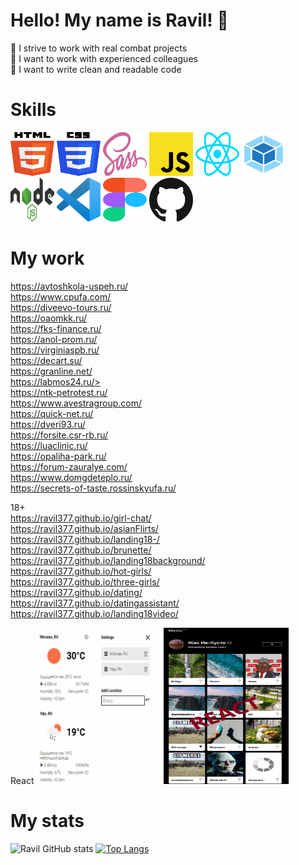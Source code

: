 # Hello! My name is Ravil! 👋 

👊 I strive to work with real combat projects
<br>
👑 I want to work with experienced colleagues
<br>
📝 I want to write clean and readable code

# Skills
<img src="https://github.com/Ravil377/Ravil377/blob/main/assets/html-5.svg" width="70" height="70">   <img src="https://github.com/Ravil377/Ravil377/blob/main/assets/css-3.svg" width="70" height="70">   <img src="https://github.com/Ravil377/Ravil377/blob/main/assets/sass.svg" width="70" height="70">   <img src="https://github.com/Ravil377/Ravil377/blob/main/assets/javascript.svg" width="70" height="70">   <img src="https://github.com/Ravil377/Ravil377/blob/main/assets/react.svg" width="70" height="70">   <img src="https://github.com/Ravil377/Ravil377/blob/main/assets/webpack.svg" width="70" height="70">   <img src="https://github.com/Ravil377/Ravil377/blob/main/assets/nodejs.svg" width="70" height="70">   <img src="https://github.com/Ravil377/Ravil377/blob/main/assets/visual-studio-code.svg" width="70" height="70">   <img src="https://github.com/Ravil377/Ravil377/blob/main/assets/figma.svg" width="70" height="70">   <img src="https://github.com/Ravil377/Ravil377/blob/main/assets/github-icon.svg" width="70" height="70">

# My work
https://avtoshkola-uspeh.ru/<br>
https://www.cpufa.com/<br>
https://diveevo-tours.ru/<br>
https://oaomkk.ru/<br>
https://fks-finance.ru/<br>
https://anol-prom.ru/<br>
https://virginiaspb.ru/<br>
https://decart.su/<br>
https://granline.net/<br>
https://labmos24.ru/><br>
https://ntk-petrotest.ru/<br>
https://www.avestragroup.com/<br>
https://quick-net.ru/<br>
https://dveri93.ru/<br>
https://forsite.csr-rb.ru/<br>
https://luaclinic.ru/<br>
https://opaliha-park.ru/<br>
https://forum-zauralye.com/<br>
https://www.domgdeteplo.ru/<br>
https://secrets-of-taste.rossinskyufa.ru/

18+<br>
https://ravil377.github.io/girl-chat/<br>
https://ravil377.github.io/asianFlirts/<br>
https://ravil377.github.io/landing18-/<br>
https://ravil377.github.io/brunette/<br>
https://ravil377.github.io/landing18background/<br>
https://ravil377.github.io/hot-girls/<br>
https://ravil377.github.io/three-girls/<br>
https://ravil377.github.io/dating/<br>
https://ravil377.github.io/datingassistant/<br>
https://ravil377.github.io/landing18video/<br>

React
<a href="https://ravil377.github.io/react-weather-api/"><img src="https://github.com/Ravil377/react-weather-api/blob/main/assets/3.jpg" width="200" height="250"></a>
<a href="https://github.com/Ravil377/mesto-react"><img src="https://github.com/Ravil377/Ravil377/blob/main/assets/4.jpg" width="200" height="250" alt="React"></a>

# My stats
![Ravil GitHub stats](https://github-readme-stats.vercel.app/api?username=Ravil377&show_icons=true&theme=radical)  [![Top Langs](https://github-readme-stats.vercel.app/api/top-langs/?username=anuraghazra&layout=compact)](https://github.com/Ravil377/github-readme-stats)
